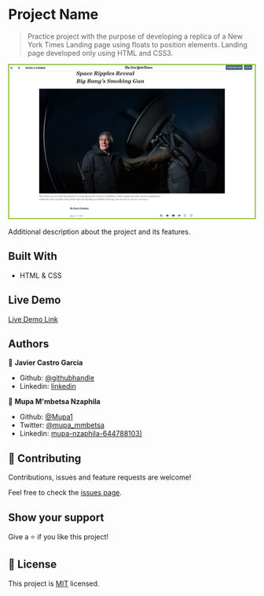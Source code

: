 # Project Name

> Practice project with the purpose of developing a replica of a New York Times Landing page using floats to position elements. Landing page developed only using HTML and CSS3.

![screenshot](assets/nyt-replica-screen-shot.png)

Additional description about the project and its features.

## Built With

- HTML & CSS

## Live Demo

[Live Demo Link](https://livedemo.com)

## Authors

👤 **Javier Castro Garcia**

- Github: [@githubhandle](https://github.com/java-cromium)
- Linkedin: [linkedin](https://www.linkedin.com/in/javier-castro-garc%C3%ADa-608650b9/)

👤 **Mupa M'mbetsa Nzaphila**

- Github: [@Mupa1](https://github.com/Mupa1)
- Twitter: [@mupa_mmbetsa](https://twitter.com/mupa_mmbetsa)
- Linkedin: [mupa-nzaphila-644788103)](https://www.linkedin.com/in/mupa-nzaphila-644788103/)

## 🤝 Contributing

Contributions, issues and feature requests are welcome!

Feel free to check the [issues page](https://github.com/java-cromium/new-york-times/issues).

## Show your support

Give a ⭐️ if you like this project!

## 📝 License

This project is [MIT](lic.url) licensed.
